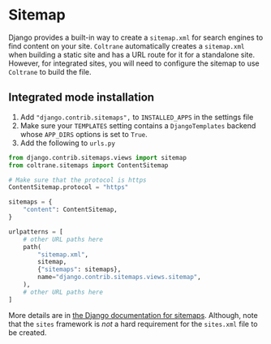 # Sitemap

Django provides a built-in way to create a `sitemap.xml` for search engines to find content on your site. `Coltrane` automatically creates a `sitemap.xml` when building a static site and has a URL route for it for a standalone site. However, for integrated sites, you will need to configure the sitemap to use `Coltrane` to build the file.

## Integrated mode installation

1. Add `"django.contrib.sitemaps",` to `INSTALLED_APPS` in the settings file
1. Make sure your `TEMPLATES` setting contains a `DjangoTemplates` backend whose `APP_DIRS` options is set to `True`.
1. Add the following to `urls.py`

```python
from django.contrib.sitemaps.views import sitemap
from coltrane.sitemaps import ContentSitemap

# Make sure that the protocol is https
ContentSitemap.protocol = "https"

sitemaps = {
    "content": ContentSitemap,
}

urlpatterns = [
    # other URL paths here
    path(
        "sitemap.xml",
        sitemap,
        {"sitemaps": sitemaps},
        name="django.contrib.sitemaps.views.sitemap",
    ),
    # other URL paths here
]
```

More details are in [the Django documentation for sitemaps](https://docs.djangoproject.com/en/stable/ref/contrib/sitemaps/#initialization). Although, note that the `sites` framework is *not* a hard requirement for the `sites.xml` file to be created.

